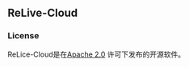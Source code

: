 ## ReLive-Cloud


### License
ReLice-Cloud是在[Apache 2.0](https://www.apache.org/licenses/LICENSE-2.0.html) 许可下发布的开源软件。
